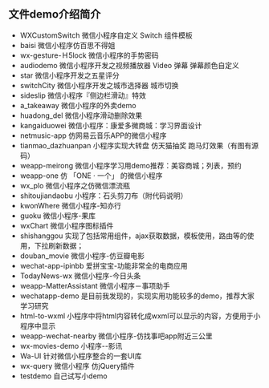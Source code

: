 ## 文件demo介绍简介

- WXCustomSwitch 微信小程序自定义 Switch 组件模板
- baisi  微信小程序仿百思不得姐
- wx-gesture-Ｈ5lock  微信小程序的手势密码
- audiodemo 微信小程序开发之视频播放器 Video 弹幕 弹幕颜色自定义
- star 微信小程序开发之五星评分
- switchCity 微信小程序开发之城市选择器 城市切换
- sideslip  微信小程序『侧边栏滑动』特效
- a_takeaway  微信小程序的外卖demo 
- huadong_del  微信小程序滑动删除效果
- kangaiduowei  微信小程序：康爱多微商城：学习界面设计
- netmusic-app  仿网易云音乐APP的微信小程序
- tianmao_dazhuanpan  小程序实现大转盘 仿天猫抽奖 跑马灯效果（有图有源码）
- weapp-meirong  微信小程序学习用demo推荐：美容商城；列表，预约
- weapp-one 仿 「ONE · 一个」 的微信小程序
- wx_plo  微信小程序之仿微信漂流瓶
- shitoujiandaobu 小程序：石头剪刀布（附代码说明）
- kwonWhere 微信小程序-知亦行
- guoku  微信小程序-果库
- wxChart  微信小程序图标插件
- shishanggou  实现了包括常用组件，ajax获取数据，模板使用，路由等的使用，下拉刷新数据；
- douban_movie  微信小程序-仿豆瓣电影
- wechat-app-ipinbb  爱拼宝宝-功能非常全的电商应用
- TodayNews-wx  微信小程序-今日头条
- weapp-MatterAssistant  微信小程序－事项助手
- wechatapp-demo   是目前我发现的，实现实用功能较多的demo，推荐大家学习研究
- html-to-wxml  小程序中将html内容转化成wxml可以显示的内容，方便用于小程序中显示
- weapp-wechat-nearby  微信小程序-仿找事吧app附近三公里
- wx-movies-demo   小程序--影讯
- Wa-UI  针对微信小程序整合的一套UI库
- wx-query  微信小程序 仿jQuery插件
- testdemo  自己试写小demo

